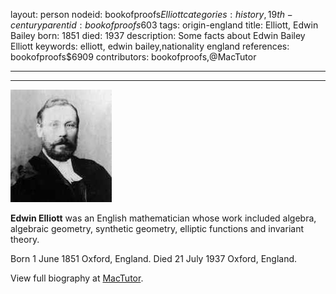 layout: person
nodeid: bookofproofs$Elliott
categories: history,19th-century
parentid: bookofproofs$603
tags: origin-england
title: Elliott, Edwin Bailey
born: 1851
died: 1937
description: Some facts about Edwin Bailey Elliott
keywords: elliott, edwin bailey,nationality england
references: bookofproofs$6909
contributors: bookofproofs,@MacTutor

---


---

![Elliott.jpg](https://github.com/bookofproofs/bookofproofs.github.io/blob/main/_sources/_assets/images/portraits/Elliott.jpg?raw=true)

**Edwin Elliott** was an English mathematician whose work included algebra, algebraic geometry, synthetic geometry, elliptic functions and invariant theory.

Born 1 June 1851 Oxford, England. Died 21 July 1937 Oxford, England.


View full biography at [MacTutor](https://mathshistory.st-andrews.ac.uk/Biographies/Elliott/).